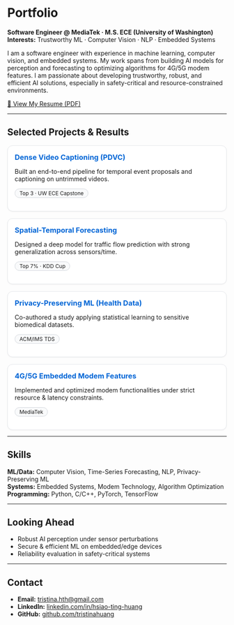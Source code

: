 # Portfolio

**Software Engineer @ MediaTek · M.S. ECE (University of Washington)**  
**Interests:** Trustworthy ML · Computer Vision · NLP · Embedded Systems  

I am a software engineer with experience in machine learning, computer vision, and embedded systems. My work spans from building AI models for perception and forecasting to optimizing algorithms for 4G/5G modem features. I am passionate about developing trustworthy, robust, and efficient AI solutions, especially in safety-critical and resource-constrained environments.  

[📄 View My Resume (PDF)](assets/doc/resume.pdf)

---

## Selected Projects & Results

<div class="cards">

  <div class="card">
    <h3><a href="https://your-pdvc-paper-link.com" target="_blank">Dense Video Captioning (PDVC)</a></h3>
    <p>Built an end-to-end pipeline for temporal event proposals and captioning on untrimmed videos.</p>
    <p><span class="badge">Top 3 · UW ECE Capstone</span></p>
  </div>

  <div class="card">
    <h3><a href="https://your-kddcup-link.com" target="_blank">Spatial-Temporal Forecasting</a></h3>
    <p>Designed a deep model for traffic flow prediction with strong generalization across sensors/time.</p>
    <p><span class="badge">Top 7% · KDD Cup</span></p>
  </div>

  <div class="card">
    <h3><a href="https://your-acm-paper-link.com" target="_blank">Privacy-Preserving ML (Health Data)</a></h3>
    <p>Co-authored a study applying statistical learning to sensitive biomedical datasets.</p>
    <p><span class="badge">ACM/IMS TDS</span></p>
  </div>

  <div class="card">
    <h3><a href="https://your-mediatek-project-link.com" target="_blank">4G/5G Embedded Modem Features</a></h3>
    <p>Implemented and optimized modem functionalities under strict resource & latency constraints.</p>
    <p><span class="badge">MediaTek</span></p>
  </div>

</div>

---

## Skills
**ML/Data:** Computer Vision, Time-Series Forecasting, NLP, Privacy-Preserving ML  
**Systems:** Embedded Systems, Modem Technology, Algorithm Optimization  
**Programming:** Python, C/C++, PyTorch, TensorFlow  

---

## Looking Ahead
- Robust AI perception under sensor perturbations  
- Secure & efficient ML on embedded/edge devices  
- Reliability evaluation in safety-critical systems  

---

## Contact
- **Email:** <a href="mailto:tristina.hth@gmail.com">tristina.hth@gmail.com</a>  
- **LinkedIn:** <a href="https://www.linkedin.com/in/hsiao-ting-huang">linkedin.com/in/hsiao-ting-huang</a>   
- **GitHub:** <a href="https://github.com/tristinahuang">github.com/tristinahuang</a>  

<!--minimal -->
<style>
  .cards{
    display: grid;
    grid-template-columns: repeat(auto-fit, minmax(260px, 1fr));
    gap: 16px;
    margin: 12px 0 4px 0;
  }
  .card{
    border: 1px solid #e5e7eb;
    border-radius: 12px;
    padding: 16px;
    background: #fff;
    box-shadow: 0 1px 3px rgba(0,0,0,.06);
  }
  .card h3{ margin-top: 0; margin-bottom: 8px; }
  .card a{ text-decoration: none; color: #0366d6; }
  .badge{
    display: inline-block;
    font-size: 12px;
    padding: 2px 10px;
    border: 1px solid #d1d5db;
    border-radius: 999px;
    background: #f9fafb;
  }
</style>

